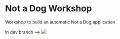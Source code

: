 # Not a Dog Workshop
Workshop to build an automatic Not a Dog application 


<!--a href="https://portal.azure.com/#create/Microsoft.Template/uri/https%3A%2F%2Fraw.githubusercontent.com%2FFBoucher%2FNot-a-Dog-Workshop%2Fmaster%2Fdeployment%2FdeployAzure.json" target="blank"><img src="https://azuredeploy.net/deploybutton.png"/></a-->

In dev branch --> <a href="https://portal.azure.com/#create/Microsoft.Template/uri/https%3A%2F%2Fgithub.com%2FFBoucher%2FNot-a-Dog-Workshop%2Fblob%2Fadd-deploy-button%2Fdeployment%2FdeployAzure.json" target="blank"><img src="https://azuredeploy.net/deploybutton.png"/></a>

